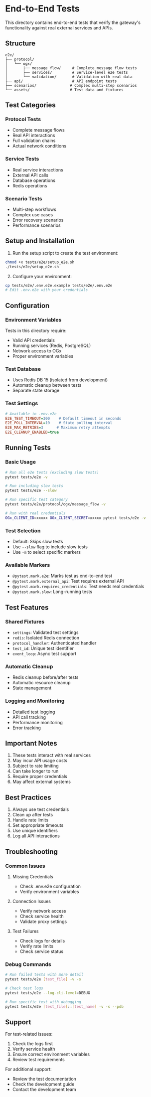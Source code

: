 # End-to-End Tests

This directory contains end-to-end tests that verify the gateway's functionality against real external services and APIs.

## Structure

```
e2e/
├── protocol/
│   └── ogx/
│       ├── message_flow/     # Complete message flow tests
│       ├── services/         # Service-level e2e tests
│       └── validation/       # Validation with real data
├── api/                      # API endpoint tests
├── scenarios/               # Complex multi-step scenarios
└── assets/                  # Test data and fixtures
```

## Test Categories

### Protocol Tests
- Complete message flows
- Real API interactions
- Full validation chains
- Actual network conditions

### Service Tests
- Real service interactions
- External API calls
- Database operations
- Redis operations

### Scenario Tests
- Multi-step workflows
- Complex use cases
- Error recovery scenarios
- Performance scenarios

## Setup and Installation

1. Run the setup script to create the test environment:
```bash
chmod +x tests/e2e/setup_e2e.sh
./tests/e2e/setup_e2e.sh
```

2. Configure your environment:
```bash
cp tests/e2e/.env.e2e.example tests/e2e/.env.e2e
# Edit .env.e2e with your credentials
```

## Configuration

### Environment Variables
Tests in this directory require:
- Valid API credentials
- Running services (Redis, PostgreSQL)
- Network access to OGx
- Proper environment variables

### Test Database
- Uses Redis DB 15 (isolated from development)
- Automatic cleanup between tests
- Separate state storage

### Test Settings
```ini
# Available in .env.e2e
E2E_TEST_TIMEOUT=300    # Default timeout in seconds
E2E_POLL_INTERVAL=10    # State polling interval
E2E_MAX_RETRIES=3      # Maximum retry attempts
E2E_CLEANUP_ENABLED=true
```

## Running Tests

### Basic Usage
```bash
# Run all e2e tests (excluding slow tests)
pytest tests/e2e -v

# Run including slow tests
pytest tests/e2e --slow

# Run specific test category
pytest tests/e2e/protocol/ogx/message_flow -v

# Run with real credentials
OGx_CLIENT_ID=xxxxx OGx_CLIENT_SECRET=xxxxx pytest tests/e2e -v
```

### Test Selection
- Default: Skips slow tests
- Use `--slow` flag to include slow tests
- Use `-m` to select specific markers

### Available Markers
- `@pytest.mark.e2e`: Marks test as end-to-end test
- `@pytest.mark.external_api`: Test requires external API
- `@pytest.mark.requires_credentials`: Test needs real credentials
- `@pytest.mark.slow`: Long-running tests

## Test Features

### Shared Fixtures
- `settings`: Validated test settings
- `redis`: Isolated Redis connection
- `protocol_handler`: Authenticated handler
- `test_id`: Unique test identifier
- `event_loop`: Async test support

### Automatic Cleanup
- Redis cleanup before/after tests
- Automatic resource cleanup
- State management

### Logging and Monitoring
- Detailed test logging
- API call tracking
- Performance monitoring
- Error tracking

## Important Notes

1. These tests interact with real services
2. May incur API usage costs
3. Subject to rate limiting
4. Can take longer to run
5. Require proper credentials
6. May affect external systems

## Best Practices

1. Always use test credentials
2. Clean up after tests
3. Handle rate limits
4. Set appropriate timeouts
5. Use unique identifiers
6. Log all API interactions

## Troubleshooting

### Common Issues
1. Missing Credentials
   - Check .env.e2e configuration
   - Verify environment variables

2. Connection Issues
   - Verify network access
   - Check service health
   - Validate proxy settings

3. Test Failures
   - Check logs for details
   - Verify rate limits
   - Check service status

### Debug Commands
```bash
# Run failed tests with more detail
pytest tests/e2e [test_file] -v -s

# Check test logs
pytest tests/e2e --log-cli-level=DEBUG

# Run specific test with debugging
pytest tests/e2e [test_file]::[test_name] -v -s --pdb
```

## Support

For test-related issues:
1. Check the logs first
2. Verify service health
3. Ensure correct environment variables
4. Review test requirements

For additional support:
- Review the test documentation
- Check the development guide
- Contact the development team
